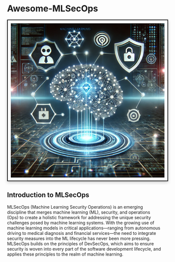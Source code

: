 # Awesome-MLSecOps

[<img src="FIGURE/title.webp" alt="Awesome-MLSecOps" width="500" height="auto" class="center" style="border: 2px solid #000; box-shadow: 0 4px 10px rgba(0, 0, 0, 0.2); padding: 10px;">](.)

## Introduction to MLSecOps

MLSecOps (Machine Learning Security Operations) is an emerging discipline that merges machine learning (ML), security, and operations (Ops) to create a holistic framework for addressing the unique security challenges posed by machine learning systems. With the growing use of machine learning models in critical applications—ranging from autonomous driving to medical diagnosis and financial services—the need to integrate security measures into the ML lifecycle has never been more pressing. MLSecOps builds on the principles of DevSecOps, which aims to ensure security is woven into every part of the software development lifecycle, and applies these principles to the realm of machine learning.
